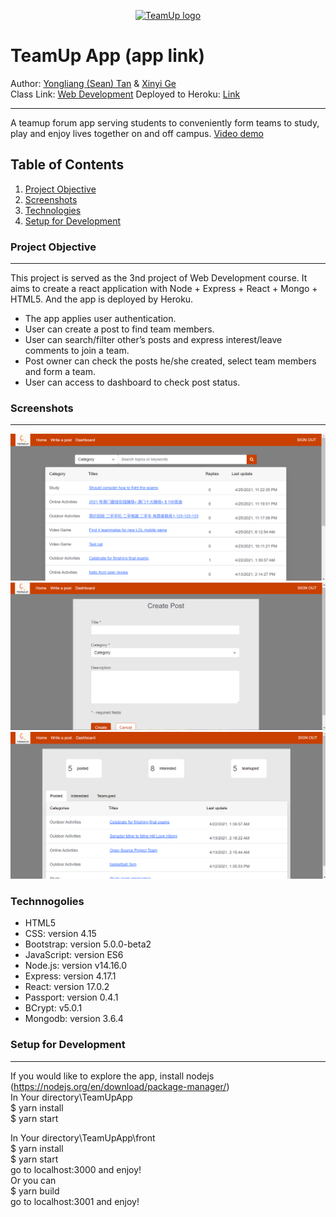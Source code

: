 <p align="center">
  <a href="https://enigmatic-cliffs-18531.herokuapp.com/">
    <img src="https://i.imgur.com/dZUT2A5.png" alt="TeamUp logo" width="200" height="200">
  </a>
</p>

# TeamUp App (app link)
Author: [Yongliang (Sean) Tan](https://seantanty.github.io/CS-5610-project1/index.html) & [Xinyi Ge](https://xinyijackiege.github.io/)\
Class Link: [Web Development](https://johnguerra.co/classes/webDevelopment_spring_2021/)
Deployed to Heroku: [Link](https://enigmatic-cliffs-18531.herokuapp.com/)
***
A teamup forum app serving students to conveniently  form teams to study, play and enjoy lives together on and off campus.
<a href="https://www.youtube.com/watch?v=b1qkEst-7Pw&ab_channel=YongliangTan">Video demo</a>

## Table of Contents
1. [Project Objective](#project-objective)
2. [Screenshots](#screenshots)
3. [Technologies](#technologies)
4. [Setup for Development](#setup-for-development)

### Project Objective
***
This project is served as the 3nd project of Web Development course. 
It aims to create a react application with Node + Express + React + Mongo + HTML5.
And the app is deployed by Heroku.

* The app applies user authentication.
* User can create a post to find team members.
* User can search/filter other’s posts and express interest/leave comments to join a team.
* Post owner can check the posts he/she created, select team members and form a team.
* User can access to dashboard to check post status.

### Screenshots
*** 
![Alt text](./images/home.png?raw=true "Home")
![Alt text](./images/writepost.png?raw=true "WriteAPost")
![Alt text](./images/dashboard.png?raw=true "Dashboard")

### Technnogolies
* HTML5
* CSS: version 4.15
* Bootstrap: version 5.0.0-beta2
* JavaScript: version ES6
* Node.js: version v14.16.0
* Express: version 4.17.1
* React: version 17.0.2
* Passport: version 0.4.1
* BCrypt: v5.0.1
* Mongodb: version 3.6.4

### Setup for Development
***
If you would like to explore the app, install nodejs (https://nodejs.org/en/download/package-manager/)<br>
In Your directory\TeamUpApp\
$ yarn install\
$ yarn start

In Your directory\TeamUpApp\front\
$ yarn install\
$ yarn start\
go to localhost:3000 and enjoy!\
Or you can\
$ yarn build\
go to localhost:3001 and enjoy!













